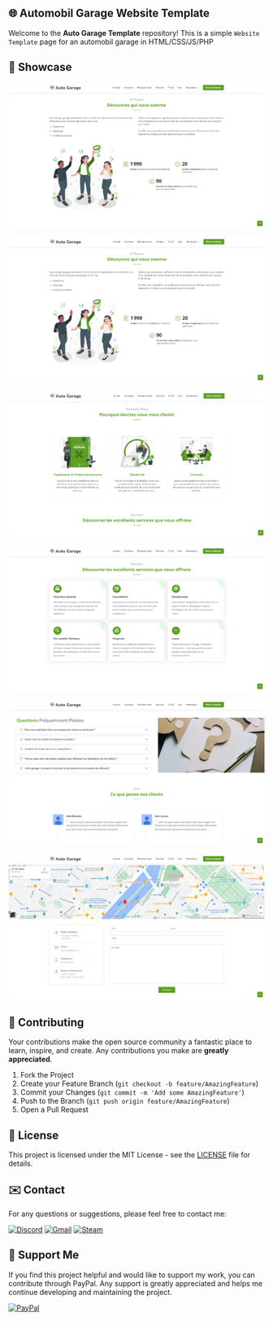 ## 🌐 Automobil Garage Website Template

Welcome to the **Auto Garage Template** repository! This is a simple ``Website Template`` page for an automobil garage in HTML/CSS/JS/PHP

## 🚀 Showcase

![website preview](https://github.com/DeadGolden0/Auto-Garage-Template/blob/main/assets/img/showcase/hero.png)

![website preview](https://github.com/DeadGolden0/Auto-Garage-Template/blob/main/assets/img/showcase/about.png)

![website preview](https://github.com/DeadGolden0/Auto-Garage-Template/blob/main/assets/img/showcase/why.png)

![website preview](https://github.com/DeadGolden0/Auto-Garage-Template/blob/main/assets/img/showcase/services.png)

![website preview](https://github.com/DeadGolden0/Auto-Garage-Template/blob/main/assets/img/showcase/faq.png)

![website preview](https://github.com/DeadGolden0/Auto-Garage-Template/blob/main/assets/img/showcase/contact.png)

## 🤝 Contributing

Your contributions make the open source community a fantastic place to learn, inspire, and create. Any contributions you make are **greatly appreciated**.

1. Fork the Project
2. Create your Feature Branch (`git checkout -b feature/AmazingFeature`)
3. Commit your Changes (`git commit -m 'Add some AmazingFeature'`)
4. Push to the Branch (`git push origin feature/AmazingFeature`)
5. Open a Pull Request

## 📝 License

This project is licensed under the MIT License - see the [LICENSE](LICENSE) file for details.

## ✉️ Contact

For any questions or suggestions, please feel free to contact me:

[![Discord](https://img.shields.io/badge/Discord-%235865F2.svg?style=for-the-badge&logo=discord&logoColor=white)](https://discord.gg/w92W7XR9Yg)
[![Gmail](https://img.shields.io/badge/Gmail-D14836?style=for-the-badge&logo=gmail&logoColor=white)](mailto:deadgolden9122@gmail.com)
[![Steam](https://img.shields.io/badge/steam-%23000000.svg?style=for-the-badge&logo=steam&logoColor=white)](https://steamcommunity.com/id/DeAdGoLdEn/)

## 💖 Support Me

If you find this project helpful and would like to support my work, you can contribute through PayPal. Any support is greatly appreciated and helps me continue developing and maintaining the project.

[![PayPal](https://img.shields.io/badge/PayPal-00457C?style=for-the-badge&logo=paypal&logoColor=white)](https://paypal.me/DeadGolden0)
